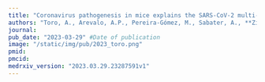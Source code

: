 ```yaml
---
title: "Coronavirus pathogenesis in mice explains the SARS-CoV-2 multi-organ spread by red blood cells hitch-hiking"
authors: "Toro, A., Arevalo, A.P., Pereira-Gómez, M., Sabater, A., **Zizzi, E.A.**, Pascual, G., Lage-Vickers, S., Porfido, J.L., Achinelli, I., Seniuk, R., Bizzotto, J., Moreno, P., Costabile, A., Fajardo, A., Rodriguez, F., Nin, N., Sanchis, P., Anselmino, N., Labanca, E., Cotignola, J., Navone, N., Alonso, D.F., Vazquez, E., **Gentile, F.**, Cherkasov, A., Moratorio, G., Crispo, M., Gueron, G."
journal: 
pub_date: "2023-03-29" #Date of publication
image: "/static/img/pub/2023_toro.png"
pmid: 
pmcid: 
medrxiv_version: "2023.03.29.23287591v1"
---
```

